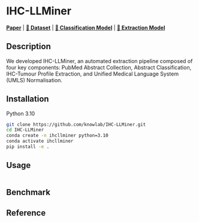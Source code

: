 # IHC-LLMiner

[**Paper**]() | 
[**🤗 Dataset**]() | 
[**🤗 Classification Model**]() |
[**🤗 Extraction Model**]()

## Description

We developed IHC-LLMiner, an automated extraction pipeline composed of four key components: PubMed Abstract Collection, Abstract Classification, IHC-Tumour Profile Extraction, and Unified Medical Language System (UMLS) Normalisation.

## Installation
Python 3.10
```bash
git clone https://github.com/knowlab/IHC-LLMiner.git
cd IHC-LLMiner
conda create -n ihcllminer python=3.10
conda activate ihcllminer
pip install -e .
```

## Usage
```python
```

## Benchmark


## Reference

```bibtex
```
